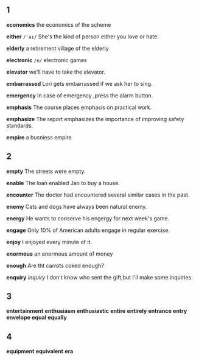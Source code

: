 ## 1
**economics** 
the economics of the scheme

**either** 
`/ˈaɪ/`
She's the kind of person either you love or hate.

**elderly** 
a retirement  village of the elderly

**electronic** 
`/e/`
electronic games

**elevator** 
we'll have to take the elevator.

**embarrassed** 
Lori gets embarrassed if we ask her to sing.

**emergency** 
In case of emergency ,press the alarm button.

**emphasis** 
The course places emphasis on practical work.

**emphasize** 
The report emphasizes the importance of improving safety standards.

**empire** 
a busniess empire

## 2
**empty** 
The streets were empty.

**enable** 
The loan enabled Jan to buy a house.

**encounter** 
The doctor had encountered several similar cases in the past.

**enemy** 
Cats and dogs have always been natural enemy.

**energy**
He wants to conserve his engergy for next week's game.

**engage** 
Only 10% of American adults engage in regular exercise.

**enjoy** 
I enjoyed every minute of it.

**enormous** 
an enormous amount of money

**enough**
Are tht carrots coked enough?

**enquiry** 
*inquiry*
I don't know who sent the gift,but I'll make some inquiries.

## 3
**entertainment** 
**enthusiasm** 
**enthusiastic** 
**entire** 
**entirely** 
**entrance** 
**entry** 
**envelope** 
**equal** 
**equally**

## 4 
**equipment** 
**equivalent** 
**era** 